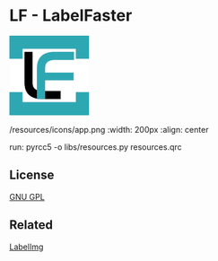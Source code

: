# LF - LabelFaster

![alt text][logo]

/resources/icons/app.png
    :width: 200px
    :align: center

run: pyrcc5 -o libs/resources.py resources.qrc

## License

[GNU GPL](https://github.com/MaKaNu/ROISA-Region_of_Interest_Selector_Automat/blob/master/LICENSE)

## Related

[LabelImg](https://github.com/tzutalin/labelImg])

[logo]: https://raw.githubusercontent.com/MaKaNu/LabelFaster/master/resources/icons/Logo4_bg.png "Logo of LabelFaster App."
